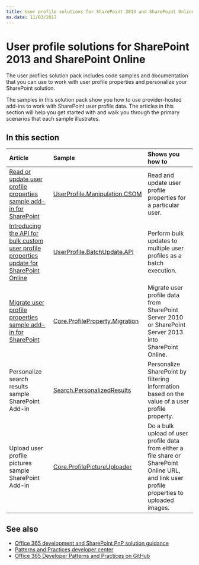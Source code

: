 ```yaml
---
title: User profile solutions for SharePoint 2013 and SharePoint Online
ms.date: 11/03/2017
---
```

# User profile solutions for SharePoint 2013 and SharePoint Online

The user profiles solution pack includes code samples and documentation that you can use to work with user profile properties and personalize your SharePoint solution.

The samples in this solution pack show you how to use provider-hosted add-ins to work with SharePoint user profile data. The articles in this section will help you get started with and walk you through the primary scenarios that each sample illustrates. 

## In this section

|**Article**|**Sample**|**Shows you how to**|
|:-----|:-----|:-----|
|[Read or update user profile properties sample add-in for SharePoint](Read-or-update-user-profile-properties-sample-app-for-SharePoint.md)|[UserProfile.Manipulation.CSOM](https://github.com/SharePoint/PnP/tree/dev/Samples/UserProfile.Manipulation.CSOM)|Read and update user profile properties for a particular user. 
|[Introducing the API for bulk custom user profile properties update for SharePoint Online](Bulk-upload-documents-sample-app-for-SharePoint.md)|[UserProfile.BatchUpdate.API](https://github.com/SharePoint/PnP/tree/master/Samples/UserProfile.BatchUpdate.API)|Perform bulk updates to multiple user profiles as a batch execution. 
|[Migrate user profile properties sample add-in for SharePoint](Migrate-user-profile-properties-sample-app-for-SharePoint.md)|[Core.ProfileProperty.Migration](https://github.com/SharePoint/PnP/tree/dev/Samples/Core.ProfileProperty.Migration)|Migrate user profile data from SharePoint Server 2010 or SharePoint Server 2013 into SharePoint Online.
|Personalize search results sample SharePoint Add-in|[Search.PersonalizedResults](https://github.com/SharePoint/PnP/tree/dev/Samples/Search.PersonalizedResults)|Personalize SharePoint by filtering information based on the value of a user profile property. 
|Upload user profile pictures sample SharePoint Add-in|[Core.ProfilePictureUploader](https://github.com/SharePoint/PnP/tree/dev/Samples/Core.ProfilePictureUploader)|Do a bulk upload of user profile data from either a file share or SharePoint Online URL, and link user profile properties to uploaded images.

## See also

- [Office 365 development and SharePoint PnP solution guidance](office-365-development-patterns-and-practices-solution-guidance.md)
- [Patterns and Practices developer center](http://dev.office.com/patterns-and-practices)
- [Office 365 Developer Patterns and Practices on GitHub](https://github.com/SharePoint/PnP)
